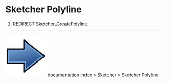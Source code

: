 # Sketcher Polyline
1.  REDIRECT [Sketcher_CreatePolyline](Sketcher_CreatePolyline.md)



---
![](images/Button_right.svg) [documentation index](../README.md) > [Sketcher](Sketcher_Workbench.md) > Sketcher Polyline
